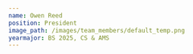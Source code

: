 ```yaml
---
name: Owen Reed
position: President
image_path: /images/team_members/default_temp.png
yearmajor: BS 2025, CS & AMS
---
```

